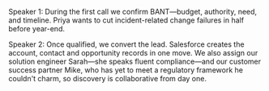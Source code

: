 Speaker 1: During the first call we confirm BANT—budget, authority, need, and timeline. Priya wants to cut incident-related change failures in half before year-end.

Speaker 2: Once qualified, we convert the lead. Salesforce creates the account, contact and opportunity records in one move. We also assign our solution engineer Sarah—she speaks fluent compliance—and our customer success partner Mike, who has yet to meet a regulatory framework he couldn't charm, so discovery is collaborative from day one.
